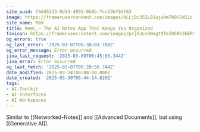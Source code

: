 ```yaml
---
site_uuid: f4d45233-9d13-4892-8b8b-7cc53bf9df63
image: https://framerusercontent.com/images/ULLjDc352L91ujuHm78OCGd11c.png
site_name: Mem
title: Mem\_– The AI Notes App That Keeps You Organized
favicon: https://framerusercontent.com/images/pcjGzLsSNegtXTeIDGRh3kERV4Y.png
og_errors: true
og_last_error: '2025-03-07T05:38:03.788Z'
og_error_message: Error occurred
jina_last_request: '2025-03-09T06:45:03.344Z'
jina_error: Error occurred
og_last_fetch: '2025-03-07T05:20:56.744Z'
date_modified: 2025-03-24T00:00:00.000Z
date_created: '2025-03-30T05:44:14.820Z'
tags:
- AI-Toolkit
- AI-Interfaces
- AI-Workspaces
---
```







































Similar to [[Networked-Notes]] and [[Advanced Documents]], but using [[Generative AI]].
